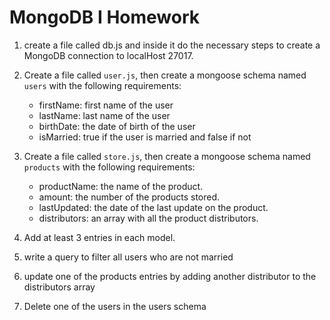 # MongoDB I Homework

 1) create a file called db.js and inside it do the necessary steps to create a MongoDB connection to localHost 27017.
 2) Create a file called `user.js`, then create a mongoose schema named `users` with the following requirements:
    - firstName: first name of the user
    - lastName: last name of the user
    - birthDate: the date of birth of the user
    - isMarried: true if the user is married and false if not
    
3) Create a file called `store.js`, then create a mongoose schema named `products` with the following requirements:
    - productName: the name of the product.
    - amount: the number of the products stored.
    - lastUpdated: the date of the last update on the product.
    - distributors: an array with all the product distributors.

4) Add at least 3 entries in each model.
5) write a query to filter all users who are not married
6) update one of the products entries by adding another distributor to the distributors array
7) Delete one of the users in the users schema